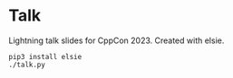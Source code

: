 # Talk

Lightning talk slides for CppCon 2023.
Created with elsie.
```shell
pip3 install elsie
./talk.py
```
